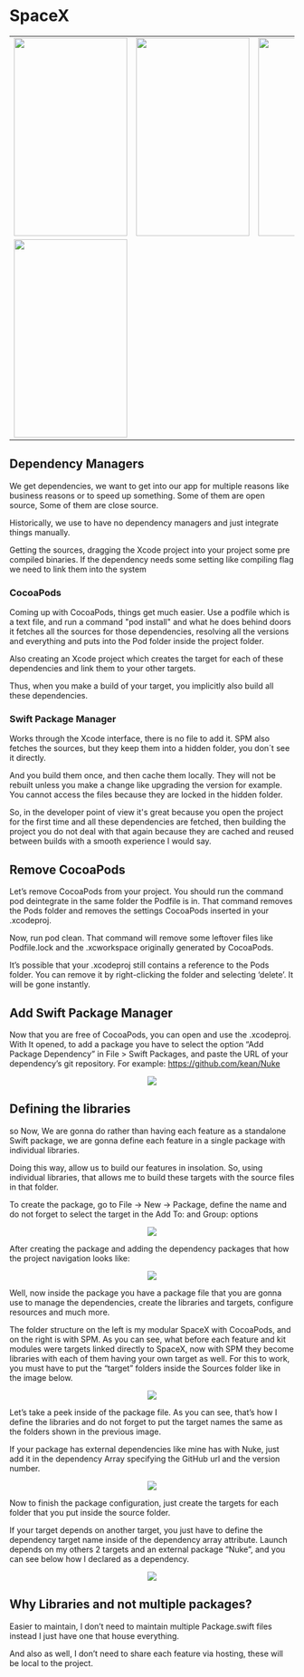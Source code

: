 # SpaceX
<div style="text-align: center">
    <table>
        <tr>
            <td style="text-align: center">
                    <img src="https://github.com/Hugo-Coutinho/README-Assets/blob/master/SPM-Modular-SpaceX/filtering.gif?raw=true" width="200" height="350"/>
                </a>
            </td>            
            <td style="text-align: center">
                    <img src="https://github.com/Hugo-Coutinho/README-Assets/blob/master/SPM-Modular-SpaceX/opening.gif?raw=true" width="200" height="350"/>
                </a>
            </td>            
            <td style="text-align: center">
                    <img src="https://github.com/Hugo-Coutinho/README-Assets/blob/master/SPM-Modular-SpaceX/scrolling.gif?raw=true" width="200" height="350"/>
                </a>
            </td>            
        </tr>
        <tr>         
            <td style="text-align: center">
                    <img src="https://github.com/Hugo-Coutinho/README-Assets/blob/master/SPM-Modular-SpaceX/sorting.gif?raw=true" width="200" height="350"/>
                </a>
            </td>              
        </tr>
    </table>
</div>

## Dependency Managers

We get dependencies, we want to get into our app for multiple reasons like business reasons or to speed up something. Some of them are open source, Some of them are close source.

Historically, we use to have no dependency managers and just integrate things manually.

Getting the sources, dragging the Xcode project into your project some pre compiled binaries. If the dependency needs some setting like compiling flag we need to link them into the system

### CocoaPods

Coming up with CocoaPods, things get much easier. Use a podfile which is a text file, and run a command "pod install" and what he does behind doors it fetches all the sources for those dependencies, resolving all the versions and everything and puts into the Pod folder inside the project folder.

Also creating an Xcode project which creates the target for each of these dependencies and link them to your other targets.

Thus, when you make a build of your target, you implicitly also build all these dependencies.

### Swift Package Manager

Works through the Xcode interface, there is no file to add it. SPM also fetches the sources, but they keep them into a hidden folder, you don´t see it directly.

And you build them once, and then cache them locally. They will not be rebuilt unless you make a change like upgrading the version for example. You cannot access the files because they are locked in the hidden folder.

So, in the developer point of view it's great because you open the project for the first time and all these dependencies are fetched, then building the project you do not deal with that again because they are cached and reused between builds with a smooth experience I would say.

## Remove CocoaPods

Let’s remove CocoaPods from your project. You should run the command pod deintegrate in the same folder the Podfile is in. That command removes the Pods folder and removes the settings CocoaPods inserted in your .xcodeproj.

Now, run pod clean. That command will remove some leftover files like Podfile.lock and the .xcworkspace originally generated by CocoaPods.

It’s possible that your .xcodeproj still contains a reference to the Pods folder. You can remove it by right-clicking the folder and selecting ‘delete’. It will be gone instantly.

## Add Swift Package Manager

Now that you are free of CocoaPods, you can open and use the .xcodeproj. With It opened, to add a package you have to select the option “Add Package Dependency” in File > Swift Packages, and paste the URL of your dependency’s git repository. For example: https://github.com/kean/Nuke

<div align="center">
<img src="https://github.com/Hugo-Coutinho/README-Assets/blob/master/SPM-Modular-SpaceX/add_dependency.png?raw=true"/>
</div>

## Defining the libraries

so Now, We are gonna do rather than having each feature as a standalone Swift package, we are gonna define each feature in a single package with individual libraries.

Doing this way, allow us to build our features in insolation. So, using individual libraries, that allows me to build these targets with the source files in that folder.

To create the package, go to File -> New -> Package, define the name and do not forget to select the target in the Add To: and Group: options

<div align="center">
<img src="https://github.com/Hugo-Coutinho/README-Assets/blob/master/SPM-Modular-SpaceX/adding_package.png?raw=true"/>
</div>

After creating the package and adding the dependency packages that how the project navigation looks like:

<div align="center">
<img src="https://github.com/Hugo-Coutinho/README-Assets/blob/master/SPM-Modular-SpaceX/structure_folders_spm.png?raw=true"/>
</div>

Well, now inside the package you have a package file that you are gonna use to manage the dependencies, create the libraries and targets, configure resources and much more.

The folder structure on the left is my modular SpaceX with CocoaPods, and on the right is with SPM. As you can see, what before each feature and kit modules were targets linked directly to SpaceX, now with SPM they become libraries with each of them having your own target as well. For this to work, you must have to put the “target” folders inside the Sources folder like in the image below.

<div align="center">
<img src="https://github.com/Hugo-Coutinho/README-Assets/blob/master/SPM-Modular-SpaceX/comparing_structure_folders.png?raw=true"/>
</div>

Let’s take a peek inside of the package file. As you can see, that’s how I define the libraries and do not forget to put the target names the same as the folders shown in the previous image.

If your package has external dependencies like mine has with Nuke, just add it in the dependency Array specifying the GitHub url and the version number.

<div align="center">
<img src="https://github.com/Hugo-Coutinho/README-Assets/blob/master/SPM-Modular-SpaceX/package_file.png?raw=true"/>
</div>

Now to finish the package configuration, just create the targets for each folder that you put inside the source folder.

If your target depends on another target, you just have to define the dependency target name inside of the dependency array attribute. Launch depends on my others 2 targets and an external package “Nuke”, and you can see below how I declared as a dependency.

<div align="center">
<img src="https://github.com/Hugo-Coutinho/README-Assets/blob/master/SPM-Modular-SpaceX/package_file2.png?raw=true"/>
</div>

## Why Libraries and not multiple packages? 

Easier to maintain, I don’t need to maintain multiple Package.swift files instead I just have one that house everything.

And also as well, I don’t need to share each feature via hosting, these will be local to the project.



